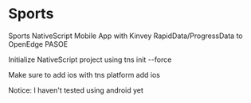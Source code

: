 # Sports
Sports NativeScript Mobile App with Kinvey RapidData/ProgressData to OpenEdge PASOE

Initialize NativeScript project using tns init --force

Make sure to add ios with tns platform add ios

Notice: I haven't tested using android yet
